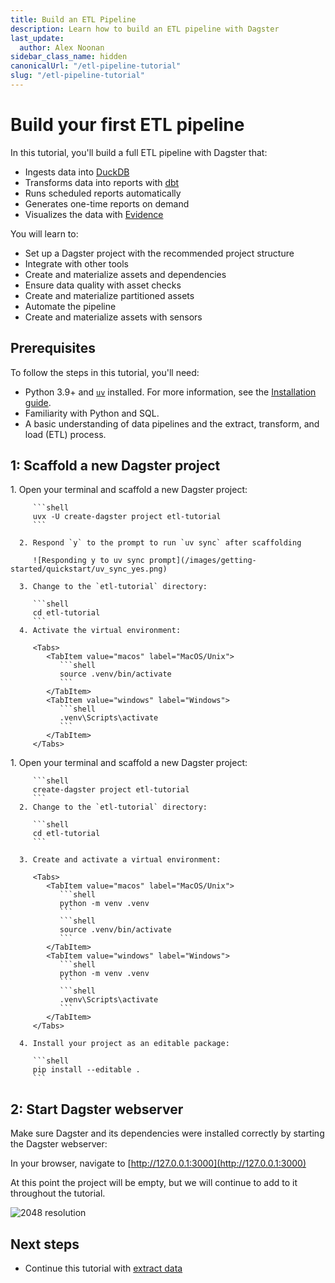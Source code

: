 ```yaml
---
title: Build an ETL Pipeline
description: Learn how to build an ETL pipeline with Dagster
last_update:
  author: Alex Noonan
sidebar_class_name: hidden
canonicalUrl: "/etl-pipeline-tutorial"
slug: "/etl-pipeline-tutorial"
---
```


# Build your first ETL pipeline

In this tutorial, you'll build a full ETL pipeline with Dagster that:

- Ingests data into [DuckDB](https://duckdb.org)
- Transforms data into reports with [dbt](https://www.getdbt.com)
- Runs scheduled reports automatically
- Generates one-time reports on demand
- Visualizes the data with [Evidence](https://evidence.dev/)

You will learn to:

- Set up a Dagster project with the recommended project structure
- Integrate with other tools
- Create and materialize assets and dependencies
- Ensure data quality with asset checks
- Create and materialize partitioned assets
- Automate the pipeline
- Create and materialize assets with sensors

## Prerequisites

To follow the steps in this tutorial, you'll need:

- Python 3.9+ and [`uv`](https://docs.astral.sh/uv) installed. For more information, see the [Installation guide](/getting-started/installation).
- Familiarity with Python and SQL.
- A basic understanding of data pipelines and the extract, transform, and load (ETL) process.

## 1: Scaffold a new Dagster project

<Tabs groupId="package-manager">
   <TabItem value="uv" label="uv">
      1. Open your terminal and scaffold a new Dagster project:

         ```shell
         uvx -U create-dagster project etl-tutorial
         ```

      2. Respond `y` to the prompt to run `uv sync` after scaffolding

         ![Responding y to uv sync prompt](/images/getting-started/quickstart/uv_sync_yes.png)

      3. Change to the `etl-tutorial` directory:

         ```shell
         cd etl-tutorial
         ```
      4. Activate the virtual environment:

         <Tabs>
            <TabItem value="macos" label="MacOS/Unix">
               ```shell
               source .venv/bin/activate
               ```
            </TabItem>
            <TabItem value="windows" label="Windows">
               ```shell
               .venv\Scripts\activate
               ```
            </TabItem>
         </Tabs>

   </TabItem>

   <TabItem value="pip" label="pip">
      1. Open your terminal and scaffold a new Dagster project:

         ```shell
         create-dagster project etl-tutorial
         ```
      2. Change to the `etl-tutorial` directory:

         ```shell
         cd etl-tutorial
         ```

      3. Create and activate a virtual environment:

         <Tabs>
            <TabItem value="macos" label="MacOS/Unix">
               ```shell
               python -m venv .venv
               ```
               ```shell
               source .venv/bin/activate
               ```
            </TabItem>
            <TabItem value="windows" label="Windows">
               ```shell
               python -m venv .venv
               ```
               ```shell
               .venv\Scripts\activate
               ```
            </TabItem>
         </Tabs>

      4. Install your project as an editable package:

         ```shell
         pip install --editable .
         ```

   </TabItem>
</Tabs>

## 2: Start Dagster webserver

Make sure Dagster and its dependencies were installed correctly by starting the Dagster webserver:

<CliInvocationExample contents="dg dev" />

In your browser, navigate to [http://127.0.0.1:3000](http://127.0.0.1:3000)

At this point the project will be empty, but we will continue to add to it throughout the tutorial.

![2048 resolution](/images/tutorial/etl-tutorial/empty-project.png)

## Next steps

- Continue this tutorial with [extract data](/etl-pipeline-tutorial/extract-data)
